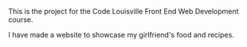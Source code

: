This is the project for the Code Louisville Front End Web Development course.

I have made a website to showcase my girlfriend's food and recipes.

